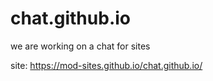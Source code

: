 # chat.github.io
we are working on a chat for sites

site: https://mod-sites.github.io/chat.github.io/
